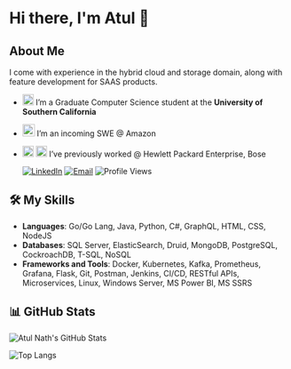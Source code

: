 # Hi there, I'm Atul 👋

## About Me
I come with experience in the hybrid cloud and storage domain, along with feature development for SAAS products.

- <img src="https://github.com/nath9777/nath9777/assets/36671054/6374774f-0d75-4b01-ba2e-568f6c960326" width="20" height="20"> I’m a Graduate Computer Science student at the **University of Southern California**  
- <img src="https://github.com/user-attachments/assets/4051a596-7832-4928-8b48-d5c5be73e280" width="22" height="22"> I’m an incoming SWE @ Amazon  
- <img src="https://github.com/nath9777/nath9777/assets/36671054/1e52962d-5b0d-46d4-abbb-e6dceeebf77c" width="20" height="20"> <img src="https://github.com/nath9777/nath9777/assets/36671054/69dab8d4-5629-4fed-b607-80b13e5a030b" width="20" height="20"> I’ve previously worked @ Hewlett Packard Enterprise, Bose
  

  [![LinkedIn](https://img.shields.io/badge/-AtulNath-blue?style=flat-square&logo=linkedin&logoColor=white)](https://www.linkedin.com/in/atul-nath-61356a163) 
  [![Email](https://img.shields.io/badge/-nath.atul1@gmail.com-red?style=flat-square&logo=gmail&logoColor=white)](mailto:nath.atul1@gmail.com) 
  ![Profile Views](https://komarev.com/ghpvc/?username=nath9777&color=green)



## 🛠️ My Skills

- **Languages**: Go/Go Lang, Java, Python, C#, GraphQL, HTML, CSS, NodeJS
- **Databases**: SQL Server, ElasticSearch, Druid, MongoDB, PostgreSQL, CockroachDB, T-SQL, NoSQL
- **Frameworks and Tools**: Docker, Kubernetes, Kafka, Prometheus, Grafana, Flask, Git, Postman, Jenkins, CI/CD, RESTful APIs, Microservices, Linux, Windows Server, MS Power BI, MS SSRS

## 📊 GitHub Stats

![Atul Nath's GitHub Stats](https://github-readme-stats.vercel.app/api?username=nath9777&show_icons=true&theme=radical)

![Top Langs](https://github-readme-stats.vercel.app/api/top-langs/?username=nath9777&layout=compact&theme=radical)

